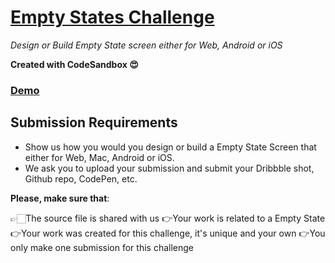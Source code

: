 # [Empty States Challenge](https://www.uplabs.com/challenges/empty-states-challenge)

*Design or Build Empty State screen either for Web, Android or iOS*

**Created with CodeSandbox 😍**

### [Demo](https://82oyo4m128.codesandbox.io/)

## Submission Requirements

- Show us how you would you design or build a Empty State Screen that either for Web, Mac, Android or iOS.
- We ask you to upload your submission and submit your Dribbble shot, Github repo, CodePen, etc.

**Please, make sure that**:

👉🏻The source file is shared with us
👉Your work is related to a Empty State
👉Your work was created for this challenge, it's unique and your own
👉You only make one submission for this challenge

